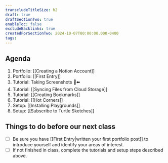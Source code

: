 ```yaml
---
transcludeTitleSize: h2
draft: true
draftSectionTwo: true
enableToc: false
excludeBacklinks: true
createdForSectionTwo: 2024-10-07T00:00:00.000-0400
tags:
---
```

## Agenda
1. Portfolio: [[Creating a Notion Account]]
1. Portfolio: [[First Entry]]
1. Tutorial: Taking Screenshots 🫥⬅️
1. Tutorial: [[Syncing Files from Cloud Storage]]
1. Tutorial: [[Creating Bookmarks]] 
1. Tutorial: [[Hot Corners]]
3. Setup: [[Installing Playgrounds]]
4. Setup: [[Subscribe to Turtle Sketches]]

## Things to do before our next class
- [ ] Be sure you have [[First Entry|written your first portfolio post]] to introduce yourself and identify your areas of interest.
- [ ] If not finished in class, complete the tutorials and setup steps described above.